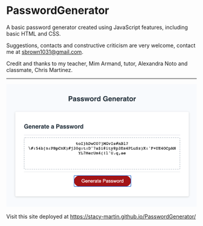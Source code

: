 # PasswordGenerator

A basic password generator created using JavaScript features, including basic HTML and CSS.

Suggestions, contacts and constructive criticism are very welcome, contact me at sbrown1031@gmail.com.

Credit and thanks to my teacher, Mim Armand, tutor, Alexandra Noto and classmate, Chris Martinez.

---

![](https://github.com/Stacy-Martin/PasswordGenerator/blob/main/assets/Images/Screen%20Shot%202021-02-20%20at%2012.21.31%20AM.png?raw=true)


Visit this site deployed at https://stacy-martin.github.io/PasswordGenerator/
